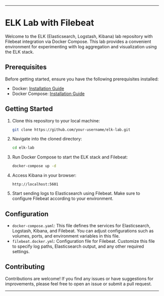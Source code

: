 ---

# ELK Lab with Filebeat

Welcome to the ELK (Elasticsearch, Logstash, Kibana) lab repository with Filebeat integration via Docker Compose. This lab provides a convenient environment for experimenting with log aggregation and visualization using the ELK stack.

## Prerequisites

Before getting started, ensure you have the following prerequisites installed:

- Docker: [Installation Guide](https://docs.docker.com/get-docker/)
- Docker Compose: [Installation Guide](https://docs.docker.com/compose/install/)

## Getting Started

1. Clone this repository to your local machine:

    ```bash
    git clone https://github.com/your-username/elk-lab.git
    ```

2. Navigate into the cloned directory:

    ```bash
    cd elk-lab
    ```

3. Run Docker Compose to start the ELK stack and Filebeat:

    ```bash
    docker-compose up -d
    ```

4. Access Kibana in your browser:

    ```
    http://localhost:5601
    ```

5. Start sending logs to Elasticsearch using Filebeat. Make sure to configure Filebeat according to your environment.

## Configuration

- `docker-compose.yaml`: This file defines the services for Elasticsearch, Logstash, Kibana, and Filebeat. You can adjust configurations such as volumes, ports, and environment variables in this file.
- `filebeat.docker.yml`: Configuration file for Filebeat. Customize this file to specify log paths, Elasticsearch output, and any other required settings.

## Contributing

Contributions are welcome! If you find any issues or have suggestions for improvements, please feel free to open an issue or submit a pull request.

---